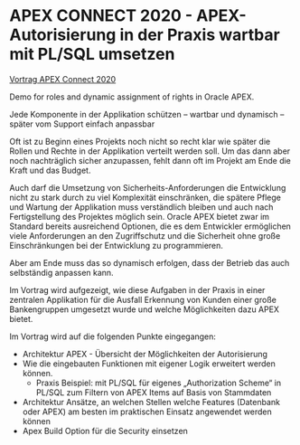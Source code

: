 # APEX CONNECT 2020 - APEX-Autorisierung in der Praxis wartbar mit PL/SQL umsetzen

[Vortrag APEX Connect 2020 ](https://programm.doag.org/apex/2020/#/scheduledEvent/594982)

Demo for roles and dynamic assignment of rights in Oracle APEX.

Jede Komponente in der Applikation schützen – wartbar und dynamisch – später vom Support einfach anpassbar

Oft ist zu Beginn eines Projekts noch nicht so recht klar wie später die Rollen und Rechte in der Applikation verteilt werden soll. Um das dann aber noch nachträglich sicher anzupassen, fehlt dann oft im Projekt am Ende die Kraft und das Budget.

Auch darf die Umsetzung von Sicherheits-Anforderungen die Entwicklung nicht zu stark durch zu viel Komplexität einschränken, die spätere Pflege und Wartung der Applikation muss verständlich bleiben und auch nach Fertigstellung des Projektes möglich sein.
Oracle APEX bietet zwar im Standard bereits ausreichend Optionen, die es dem Entwickler ermöglichen viele Anforderungen an den Zugriffschutz und die Sicherheit ohne große Einschränkungen bei der Entwicklung zu programmieren.

Aber am Ende muss das so dynamisch erfolgen, dass der Betrieb das auch selbständig anpassen kann.

Im Vortrag wird aufgezeigt, wie diese Aufgaben in der Praxis in einer zentralen Applikation für die Ausfall Erkennung von Kunden einer große Bankengruppen umgesetzt wurde und welche Möglichkeiten dazu APEX bietet.

Im Vortrag wird auf die folgenden Punkte eingegangen:
* Architektur APEX - Übersicht der Möglichkeiten der Autorisierung
* Wie die eingebauten Funktionen mit eigener Logik erweitert werden können.
  * Praxis Beispiel: mit PL/SQL für eigenes „Authorization Scheme“ in PL/SQL zum Filtern von APEX Items auf Basis von Stammdaten
* Architektur Ansätze, an welchen Stellen welche Features (Datenbank oder APEX) am besten im praktischen Einsatz angewendet werden können
* Apex Build Option für die Security einsetzen
